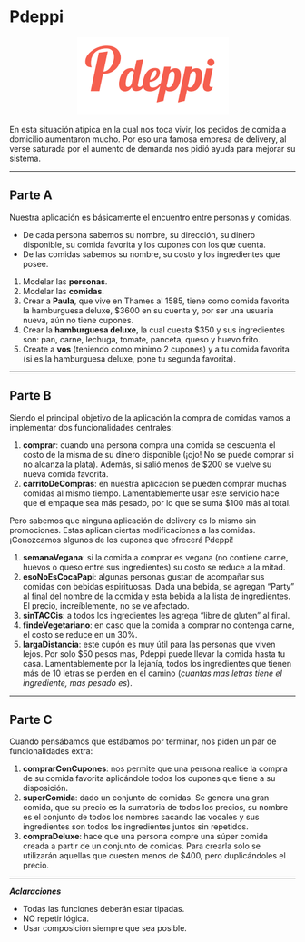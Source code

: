 # Pdeppi

<div align="center">

![Pdeppi](logo.png "Pdeppi")

</div>

En esta situación atípica en la cual nos toca vivir, los pedidos de comida a domicilio aumentaron mucho. Por eso una famosa empresa de delivery, al verse saturada por el aumento de demanda nos pidió ayuda para mejorar su sistema.


----
## Parte A
Nuestra aplicación es básicamente el encuentro entre personas y comidas.
- De cada persona sabemos su nombre, su dirección, su dinero disponible, su comida
favorita y los cupones con los que cuenta.
- De las comidas sabemos su nombre, su costo y los ingredientes que posee.

1. Modelar las **personas**.
2. Modelar las **comidas**.
3. Crear a **Paula**, que vive en Thames al 1585, tiene como comida favorita la hamburguesa deluxe, $3600 en su cuenta y, por ser una usuaria nueva, aún no tiene cupones.
4. Crear la **hamburguesa deluxe**, la cual cuesta $350 y sus ingredientes son: pan, carne, lechuga, tomate, panceta, queso y huevo frito.
5. Create a **vos** (teniendo como mínimo 2 cupones) y a tu comida favorita (si es la hamburguesa deluxe, pone tu segunda favorita).

----
## Parte B
Siendo el principal objetivo de la aplicación la compra de comidas vamos a implementar dos funcionalidades centrales:
1. **comprar**: cuando una persona compra una comida se descuenta el costo de la misma de su dinero disponible (¡ojo! No se puede comprar si no alcanza la plata). Además, si salió menos de $200 se vuelve su nueva comida favorita.
2. **carritoDeCompras**: en nuestra aplicación se pueden comprar muchas comidas al mismo tiempo. Lamentablemente usar este servicio hace que el empaque sea más pesado, por lo que se suma $100 más al total. 


Pero sabemos que ninguna aplicación de delivery es lo mismo sin promociones. Estas aplican ciertas modificaciones a las comidas. ¡Conozcamos algunos de los cupones que ofrecerá Pdeppi!
1. **semanaVegana**: si la comida a comprar es vegana (no contiene carne, huevos o queso entre sus ingredientes) su costo se reduce a la mitad. 
2. **esoNoEsCocaPapi**: algunas personas gustan de acompañar sus comidas con bebidas espirituosas. Dada una bebida, se agregan “Party” al final del nombre de la comida y esta bebida a la lista de ingredientes. El precio, increíblemente, no se ve afectado.
3. **sinTACCis**: a todos los ingredientes les agrega “libre de gluten” al final.
4. **findeVegetariano**: en caso que la comida a comprar no contenga carne, el costo se reduce en un 30%.
5. **largaDistancia**: este cupón es muy útil para las personas que viven lejos. Por solo $50 pesos mas, Pdeppi puede llevar la comida hasta tu casa. Lamentablemente por la lejanía, todos los ingredientes que tienen más de 10 letras se pierden en el camino (_cuantas mas letras tiene el ingrediente, mas pesado es_).
----
## Parte C

Cuando pensábamos que estábamos por terminar, nos piden un par de funcionalidades extra:
1. **comprarConCupones**: nos permite que una persona realice la compra de su
comida favorita aplicándole todos los cupones que tiene a su disposición.
2. **superComida**: dado un conjunto de comidas. Se genera una gran comida, que su
precio es la sumatoria de todos los precios, su nombre es el conjunto de todos los
nombres sacando las vocales y sus ingredientes son todos los ingredientes juntos
sin repetidos.
3. **compraDeluxe**: hace que una persona compre una súper comida creada a partir de
un conjunto de comidas. Para crearla solo se utilizarán aquellas que cuesten menos
de $400, pero duplicándoles el precio.
----
**_Aclaraciones_**
- Todas las funciones deberán estar tipadas.
- NO repetir lógica.
- Usar composición siempre que sea posible.